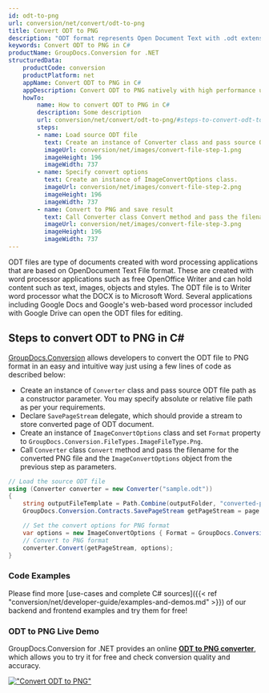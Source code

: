 ```yaml
---
id: odt-to-png
url: conversion/net/convert/odt-to-png
title: Convert ODT to PNG
description: "ODT format represents Open Document Text with .odt extension. Learn how to convert ODT to PNG file programmatically in C# language using GroupDocs.Conversion for .NET library."
keywords: Convert ODT to PNG in C#
productName: GroupDocs.Conversion for .NET
structuredData:
    productCode: conversion
    productPlatform: net
    appName: Convert ODT to PNG in C#
    appDescription: Convert ODT to PNG natively with high performance using C# language and server side GroupDocs.Conversion for .NET APIs, without the use of any software like Microsoft or Open Office.
    howTo:
        name: How to convert ODT to PNG in C# 
        description: Some description
        url: conversion/net/convert/odt-to-png/#steps-to-convert-odt-to-png-in-c
        steps:
        - name: Load source ODT file 
          text: Create an instance of Converter class and pass source ODT file path as a constructor parameter. You may specify absolute or relative file path as per your requirements. 
          imageUrl: conversion/net/images/convert-file-step-1.png
          imageHeight: 196
          imageWidth: 737
        - name: Specify convert options 
          text: Create an instance of ImageConvertOptions class.
          imageUrl: conversion/net/images/convert-file-step-2.png
          imageHeight: 196
          imageWidth: 737
        - name: Convert to PNG and save result 
          text: Call Converter class Convert method and pass the filename for the converted HTML file and the ImageConvertOptions object from the previous step as parameters.
          imageUrl: conversion/net/images/convert-file-step-3.png
          imageHeight: 196
          imageWidth: 737
---
```


ODT files are type of documents created with word processing applications that are based on OpenDocument Text File format. These are created with word processor applications such as free OpenOffice Writer and can hold content such as text, images, objects and styles. The ODT file is to Writer word processor what the DOCX is to Microsoft Word. Several applications including Google Docs and Google's web-based word processor included with Google Drive can open the ODT files for editing.

## Steps to convert ODT to PNG in C#

[GroupDocs.Conversion](https://products.groupdocs.com/conversion/net) allows developers to convert the ODT file to PNG format in an easy and intuitive way just using a few lines of code as described below:

* Create an instance of `Converter` class and pass source ODT file path as a constructor parameter. You may specify absolute or relative file path as per your requirements. 
* Declare `SavePageStream` delegate, which should provide a stream to store converted page of ODT document.
* Create an instance of `ImageConvertOptions` class and set `Format` property to `GroupDocs.Conversion.FileTypes.ImageFileType.Png`.
* Call `Converter` class `Convert` method and pass the filename for the converted PNG file and the `ImageConvertOptions` object from the previous step as parameters.

```csharp
// Load the source ODT file
using (Converter converter = new Converter("sample.odt"))
{
    string outputFileTemplate = Path.Combine(outputFolder, "converted-page-{0}.png");
    GroupDocs.Conversion.Contracts.SavePageStream getPageStream = page => new FileStream(string.Format(outputFileTemplate, page), FileMode.Create);

    // Set the convert options for PNG format
    var options = new ImageConvertOptions { Format = GroupDocs.Conversion.FileTypes.ImageFileType.Png };   
    // Convert to PNG format
    converter.Convert(getPageStream, options);
}
```

### Code Examples

Please find more [use-cases and complete C# sources]({{< ref "conversion/net/developer-guide/examples-and-demos.md" >}}) of our backend and frontend examples and try them for free!

### ODT to PNG Live Demo

GroupDocs.Conversion for .NET provides an online [**ODT to PNG converter**](https://products.groupdocs.app/conversion/odt-to-png), which allows you to try it for free and check conversion quality and accuracy.

[!["Convert ODT to PNG"](conversion/net/images/convert-to-png/convert-odt-to-png.png)](https://products.groupdocs.app/conversion/odt-to-png)